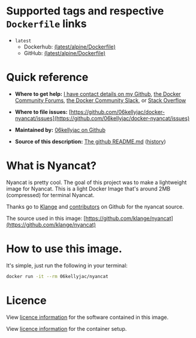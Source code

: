 # Supported tags and respective `Dockerfile` links

- `latest`
  - Dockerhub: [(latest/alpine/Dockerfile)](https://hub.docker.com/r/06kellyjac/nyancat/~/dockerfile/)
  - GitHub: [(latest/alpine/Dockerfile)](https://github.com/06kellyjac/docker-nyancat/blob/master/Dockerfile)

# Quick reference

- **Where to get help:** [I have contact details on my Github](https://github.com/06kellyjac), [the Docker Community Forums](https://forums.docker.com/), [the Docker Community Slack](https://blog.docker.com/2016/11/introducing-docker-community-directory-docker-community-slack/), or [Stack Overflow](https://stackoverflow.com/search?tab=newest&q=docker)

- **Where to file issues:** [https://github.com/06kellyjac/docker-nyancat/issues](https://github.com/06kellyjac/docker-nyancat/issues)

- **Maintained by:** [06kellyjac on Github](https://github.com/06kellyjac)

- **Source of this description:** [The github README.md](https://github.com/06kellyjac/docker-nyancat/blob/master/README.md) ([history](https://github.com/06kellyjac/docker-nyancat/commits/master/README.md))

# What is Nyancat?

Nyancat is pretty cool. The goal of this project was to make a lightweight image for Nyancat. This is a light Docker Image that's around 2MB (compressed) for terminal Nyancat.

Thanks go to [Klange](https://github.com/klange/) and [contributors](https://github.com/klange/nyancat/graphs/contributors) on Github for the nyancat source.

The source used in this image:
[https://github.com/klange/nyancat](https://github.com/klange/nyancat)

# How to use this image.

It's simple, just run the following in your terminal:

```bash
docker run -it --rm 06kellyjac/nyancat
```

# Licence

View [licence information](http://otm.illinois.edu/disclose-protect/illinois-open-source-license) for the software contained in this image.

View [licence information](https://mit-license.org/) for the container setup.